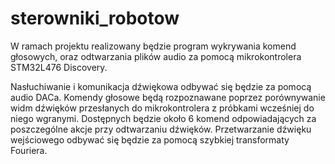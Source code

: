 # sterowniki_robotow

W ramach projektu realizowany będzie program wykrywania komend głosowych, oraz odtwarzania plików audio za pomocą mikrokontrolera STM32L476 Discovery.

Nasłuchiwanie i komunikacja dźwiękowa odbywać się będzie za pomocą audio DACa. Komendy głosowe będą rozpoznawane poprzez porównywanie widm dźwięków przesłanych do mikrokontrolera z próbkami wcześniej do niego wgranymi. Dostępnych będzie około 6 komend odpowiadających za poszczególne akcje przy odtwarzaniu dźwięków. Przetwarzanie dźwięku wejściowego odbywać się będzie za pomocą szybkiej transformaty Fouriera.
